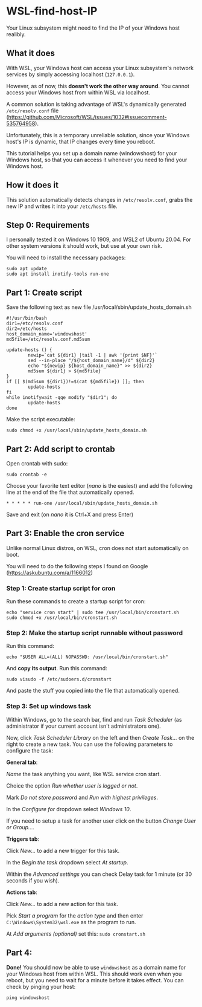 # WSL-find-host-IP
Your Linux subsystem might need to find the IP of your Windows host realibly.

## What it does
With WSL, your Windows host can access your Linux subsystem's network services by simply accessing localhost (`127.0.0.1`).

However, as of now, this **doesn't work the other way around**. You cannot access your Windows host from within WSL via localhost.

A common solution is taking advantage of WSL's dynamically generated `/etc/resolv.conf` file (https://github.com/Microsoft/WSL/issues/1032#issuecomment-535764958).

Unfortunately, this is a temporary unreliable solution, since your Windows host's IP is dynamic, that IP changes every time you reboot.


This tutorial helps you set up a domain name (windowshost) for your Windows host, so that you can access it whenever you need to find your Windows host.

## How it does it
This solution automatically detects changes in `/etc/resolv.conf`, grabs the new IP and writes it into your `/etc/hosts` file.

## Step 0: Requirements
I personally tested it on Windows 10 1909, and WSL2 of Ubuntu 20.04.
For other system versions it should work, but use at your own risk.

You will need to install the necessary packages:
```
sudo apt update
sudo apt install inotify-tools run-one
```

## Part 1: Create script
Save the following text as new file /usr/local/sbin/update_hosts_domain.sh
```
#!/usr/bin/bash
dir1=/etc/resolv.conf
dir2=/etc/hosts
host_domain_name='windowshost'
md5file=/etc/resolv.conf.md5sum

update-hosts () {
        newip=`cat ${dir1} |tail -1 | awk '{print $NF}'`
        sed --in-place "/${host_domain_name}/d" ${dir2}
        echo "${newip} ${host_domain_name}" >> ${dir2}
        md5sum ${dir1} > ${md5file}
}
if [[ $(md5sum ${dir1})!=$(cat ${md5file}) ]]; then
        update-hosts
fi
while inotifywait -qqe modify "$dir1"; do
        update-hosts
done
```

Make the script executable:
```
sudo chmod +x /usr/local/sbin/update_hosts_domain.sh
```


## Part 2: Add script to crontab
Open crontab with sudo:
```
sudo crontab -e
```
Choose your favorite text editor (*nano* is the easiest) and add the following line at the end of the file that automatically opened.
```
* * * * * run-one /usr/local/sbin/update_hosts_domain.sh
```
Save and exit (on *nano* it is Ctrl+X and press Enter)

## Part 3: Enable the cron service
Unlike normal Linux distros, on WSL, cron does not start automatically on boot.

You will need to do the following steps I found on Google (https://askubuntu.com/a/1166012)

### Step 1: Create startup script for cron
Run these commands to create a startup script for cron:
```
echo "service cron start" | sudo tee /usr/local/bin/cronstart.sh
sudo chmod +x /usr/local/bin/cronstart.sh
```

### Step 2: Make the startup script runnable without password
Run this command:
```
echo "$USER ALL=(ALL) NOPASSWD: /usr/local/bin/cronstart.sh"
```
And **copy its output**.
Run this command:
```
sudo visudo -f /etc/sudoers.d/cronstart
```
And paste the stuff you copied into the file that automatically opened.

### Step 3: Set up windows task
Within Windows, go to the search bar, find and run *Task Scheduler* (as administrator if your current account isn't administrators one).

Now, click *Task Scheduler Library* on the left and then *Create Task…* on the right to create a new task. You can use the following parameters to configure the task:

**General tab**:

*Name* the task anything you want, like WSL service cron start.

Choice the option *Run whether user is logged or not*.

Mark *Do not store password* and *Run with highest privileges*.

In the *Configure for* dropdown select *Windows 10*.

If you need to setup a task for another user click on the button *Change User or Group....*

**Triggers tab**:

Click *New…* to add a new trigger for this task.

In the *Begin the task* dropdown select *At startup*.

Within the *Advanced settings* you can check Delay task for 1 minute (or 30 seconds if you wish).

**Actions tab**:

Click *New…* to add a new action for this task.

Pick *Start a program* for the *action type* and then enter `C:\Windows\System32\wsl.exe` as the program to run.

At *Add arguments (optional)* set this: `sudo cronstart.sh`

## Part 4:
**Done!**
You should now be able to use `windowshost` as a domain name for your Windows host from within WSL.
This should work even when you reboot, but you need to wait for a minute before it takes effect.
You can check by pinging your host:
```
ping windowshost
```
